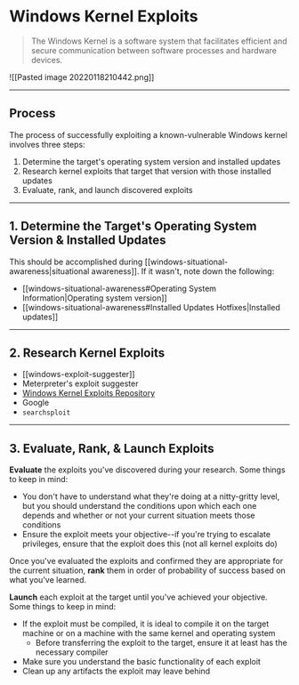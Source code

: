 # Windows Kernel Exploits

> The Windows Kernel is a software system that facilitates efficient and secure communication between software processes and hardware devices.

![[Pasted image 20220118210442.png]]

---

## Process

The process of successfully exploiting a known-vulnerable Windows kernel involves three steps:

1. Determine the target's operating system version and installed updates
2. Research kernel exploits that target that version with those installed updates
3. Evaluate, rank, and launch discovered exploits

---

## 1. Determine the Target's Operating System Version & Installed Updates

This should be accomplished during [[windows-situational-awareness|situational awareness]]. If it wasn't, note down the following:

- [[windows-situational-awareness#Operating System Information|Operating system version]]
-  [[windows-situational-awareness#Installed Updates Hotfixes|Installed updates]]

---

## 2. Research Kernel Exploits

- [[windows-exploit-suggester]]
- Meterpreter's exploit suggester
- [Windows Kernel Exploits Repository](https://github.com/SecWiki/windows-kernel-exploits)
- Google
- `searchsploit`

---

## 3. Evaluate, Rank, & Launch Exploits

**Evaluate** the exploits you've discovered during your research. Some things to keep in mind:

- You don't have to understand what they're doing at a nitty-gritty level, but you should understand the conditions upon which each one depends and whether or not your current situation meets those conditions
- Ensure the exploit meets your objective--if you're trying to escalate privileges, ensure that the exploit does this (not all kernel exploits do)

Once you've evaluated the exploits and confirmed they are appropriate for the current situation, **rank** them in order of probability of success based on what you've learned.

**Launch** each exploit at the target until you've achieved your objective. Some things to keep in mind:

- If the exploit must be compiled, it is ideal to compile it on the target machine or on a machine with the same kernel and operating system
	- Before transferring the exploit to the target, ensure it at least has the necessary compiler
- Make sure you understand the basic functionality of each exploit
- Clean up any artifacts the exploit may leave behind
